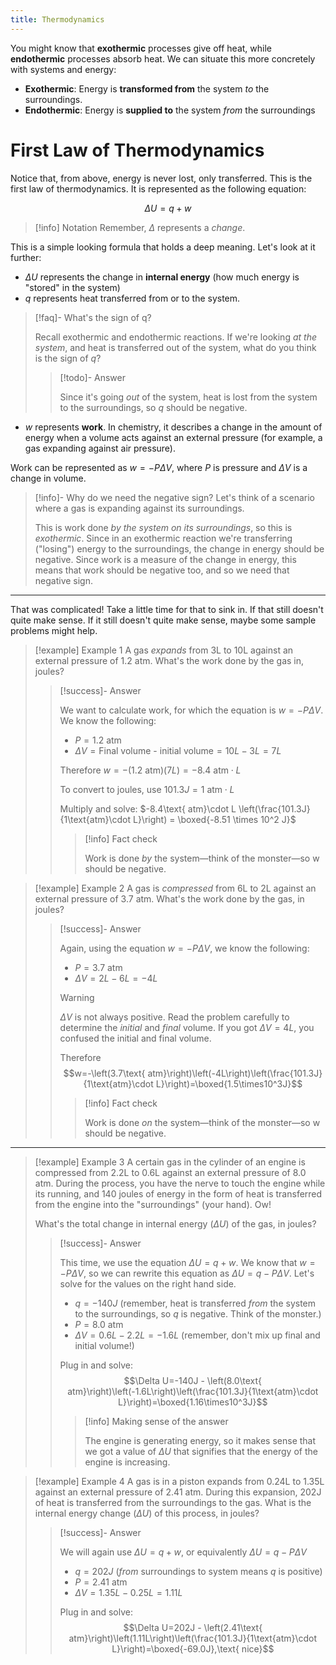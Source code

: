 ```yaml
---
title: Thermodynamics
---
```

You might know that **exothermic** processes give off heat, while **endothermic** processes absorb heat. We can situate this more concretely with systems and energy:
- **Exothermic**: Energy is **transformed from** the system *to* the surroundings.
- **Endothermic**: Energy is **supplied to** the system *from* the surroundings

# First Law of Thermodynamics
Notice that, from above, energy is never lost, only transferred. This is the first law of thermodynamics. It is represented as the following equation: 

$$\Delta U=q+w$$
> [!info] Notation
> Remember, $\Delta$ represents a *change*.

This is a simple looking formula that holds a deep meaning. Let's look at it further:
- $\Delta U$ represents the change in **internal energy** (how much energy is "stored" in the system)
- $q$ represents heat transferred from or to the system. 
> [!faq]- What's the sign of q?
> 
> Recall exothermic and endothermic reactions. If we're looking *at the system*, and heat is transferred out of the system, what do you think is the sign of $q$?
> > [!todo]- Answer
> > 
> > Since it's going *out* of the system, heat is lost from the system to the surroundings, so $q$ should be negative.
- $w$ represents **work**. In chemistry, it describes a change in the amount of energy when a volume acts against an external pressure (for example, a gas expanding against air pressure).

Work can be represented as $w=-P\Delta V$, where $P$ is pressure and $\Delta V$ is a change in volume.
> [!info]- Why do we need the negative sign?
> Let's think of a scenario where a gas is expanding against its surroundings.
> 
> This is work done *by the system on its surroundings*, so this is *exothermic*. Since in an exothermic reaction we're transferring ("losing") energy to the surroundings, the change in energy should be negative. Since work is a measure of the change in energy, this means that work should be negative too, and so we need that negative sign.

___

That was complicated! Take a little time for that to sink in. If that still doesn't quite make sense. If it still doesn't quite make sense, maybe some sample problems might help.

> [!example] Example 1
> A gas *expands* from 3L to 10L against an external pressure of 1.2 atm. What's the work done by the gas in, joules?
> > [!success]- Answer
> > 
> > We want to calculate work, for which the equation is $w=-P\Delta V$. We know the following:
> > - $P = 1.2\text{ atm}$
> > - $\Delta V = \text{Final volume - initial volume} = 10L - 3L = 7L$
> > 
> > Therefore $w=-\left(1.2\text{ atm}\right)\left(7L\right)=-8.4\text{ atm}\cdot L$
> > 
> > To convert to joules, use $101.3J = 1\text{ atm}\cdot L$
> > 
> > Multiply and solve: $-8.4\text{ atm}\cdot L \left(\frac{101.3J}{1\text{atm}\cdot L}\right) = \boxed{-8.51 \times 10^2 J}$
> > 
> > > [!info] Fact check
> > > 
> > > Work is done *by* the system—think of the monster—so w should be negative.

> [!example] Example 2
> A gas is *compressed* from 6L to 2L against an external pressure of 3.7 atm. What's the work done by the gas, in joules?
> > [!success]- Answer
> > 
> > Again, using the equation $w = -P\Delta V$, we know the following:
> > - $P = 3.7\text{ atm}$
> > - $\Delta V = 2L - 6L = -4L$
> >
> > >[!warning] 
> > >
> > > $\Delta V$ is not always positive. Read the problem carefully to determine the *initial* and *final* volume. If you got $\Delta V=4L$, you confused the initial and final volume.
> > 
> > Therefore $$w=-\left(3.7\text{ atm}\right)\left(-4L\right)\left(\frac{101.3J}{1\text{atm}\cdot L}\right)=\boxed{1.5\times10^3J}$$
> > 
> > > [!info] Fact check
> > > 
> > > Work is done *on* the system—think of the monster—so w should be negative.

---

> [!example] Example 3
> A certain gas in the cylinder of an engine is compressed from 2.2L to 0.6L against an external pressure of 8.0 atm. During the process, you have the nerve to touch the engine while its running, and 140 joules of energy in the form of heat is transferred from the engine into the "surroundings" (your hand). Ow! 
> 
> What's the total change in internal energy ($\Delta U$) of the gas, in joules?
> > [!success]- Answer
> > 
> > This time, we use the equation $\Delta U=q+w$. We know that $w=-P\Delta V$, so we can rewrite this equation as $\Delta U = q-P\Delta V$. Let's solve for the values on the right hand side.
> > - $q=-140J$ (remember, heat is transferred *from* the system to the surroundings, so $q$ is negative. Think of the monster.)
> > - $P = 8.0\text{ atm}$
> > - $\Delta V = 0.6L - 2.2L = -1.6L$ (remember, don't mix up final and initial volume!)
> > 
> > Plug in and solve: $$\Delta U=-140J - \left(8.0\text{ atm}\right)\left(-1.6L\right)\left(\frac{101.3J}{1\text{atm}\cdot L}\right)=\boxed{1.16\times10^3J}$$
> > 
> > > [!info] Making sense of the answer
> > > 
> > > The engine is generating energy, so it makes sense that we got a value of $\Delta U$ that signifies that the energy of the engine is increasing.

> [!example] Example 4
> A gas is in a piston expands from 0.24L to 1.35L against an external pressure of 2.41 atm. During this expansion, 202J of heat is transferred from the surroundings to the gas. What is the internal energy change ($\Delta U$) of this process, in joules?
> > [!success]- Answer
> > 
> > We will again use $\Delta U=q+w$, or equivalently $\Delta U=q-P\Delta V$
> > - $q=202J$ (*from* surroundings to system means $q$ is positive)
> > - $P = 2.41\text{ atm}$
> > - $\Delta V = 1.35L - 0.25L = 1.11L$
> > 
> > Plug in and solve: $$\Delta U=202J - \left(2.41\text{ atm}\right)\left(1.11L\right)\left(\frac{101.3J}{1\text{atm}\cdot L}\right)=\boxed{-69.0J},\text{ nice}$$







